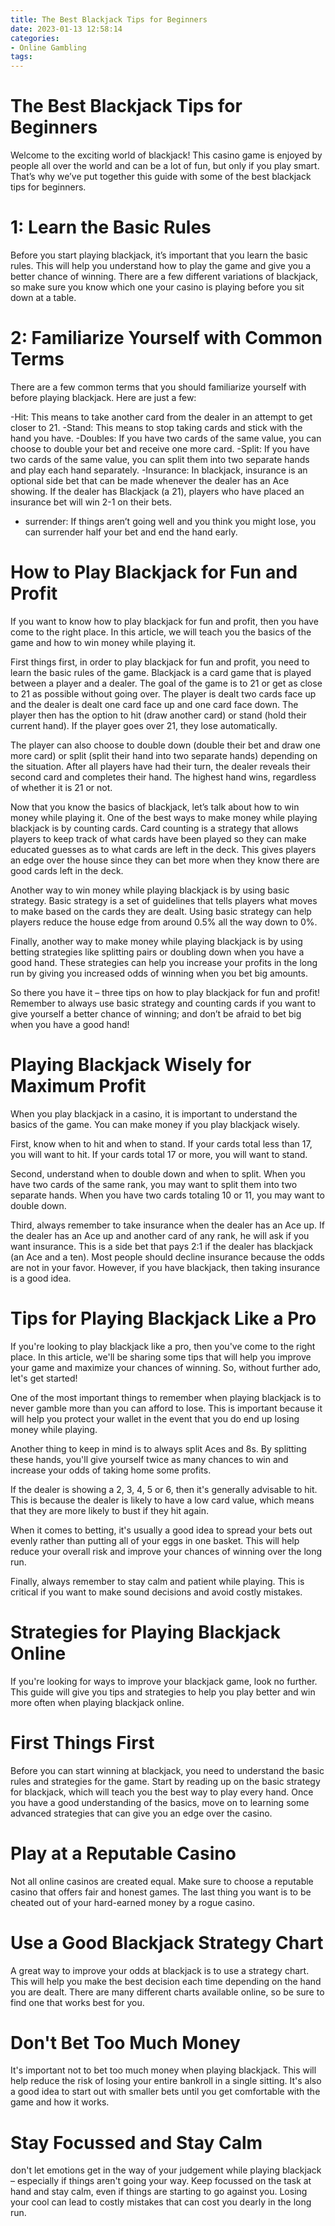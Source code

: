 ```yaml
---
title: The Best Blackjack Tips for Beginners 
date: 2023-01-13 12:58:14
categories:
- Online Gambling
tags:
---
```



#  The Best Blackjack Tips for Beginners 

Welcome to the exciting world of blackjack! This casino game is enjoyed by people all over the world and can be a lot of fun, but only if you play smart. That’s why we’ve put together this guide with some of the best blackjack tips for beginners.

# 1: Learn the Basic Rules 

Before you start playing blackjack, it’s important that you learn the basic rules. This will help you understand how to play the game and give you a better chance of winning. There are a few different variations of blackjack, so make sure you know which one your casino is playing before you sit down at a table.

# 2: Familiarize Yourself with Common Terms 

There are a few common terms that you should familiarize yourself with before playing blackjack. Here are just a few: 

-Hit: This means to take another card from the dealer in an attempt to get closer to 21.
-Stand: This means to stop taking cards and stick with the hand you have. 
-Doubles: If you have two cards of the same value, you can choose to double your bet and receive one more card. 
-Split: If you have two cards of the same value, you can split them into two separate hands and play each hand separately. 
-Insurance: In blackjack, insurance is an optional side bet that can be made whenever the dealer has an Ace showing. If the dealer has Blackjack (a 21), players who have placed an insurance bet will win 2-1 on their bets. 
- surrender: If things aren’t going well and you think you might lose, you can surrender half your bet and end the hand early.

#  How to Play Blackjack for Fun and Profit 

If you want to know how to play blackjack for fun and profit, then you have come to the right place. In this article, we will teach you the basics of the game and how to win money while playing it.

First things first, in order to play blackjack for fun and profit, you need to learn the basic rules of the game. Blackjack is a card game that is played between a player and a dealer. The goal of the game is to 21 or get as close to 21 as possible without going over. The player is dealt two cards face up and the dealer is dealt one card face up and one card face down. The player then has the option to hit (draw another card) or stand (hold their current hand). If the player goes over 21, they lose automatically.

The player can also choose to double down (double their bet and draw one more card) or split (split their hand into two separate hands) depending on the situation. After all players have had their turn, the dealer reveals their second card and completes their hand. The highest hand wins, regardless of whether it is 21 or not.

Now that you know the basics of blackjack, let’s talk about how to win money while playing it. One of the best ways to make money while playing blackjack is by counting cards. Card counting is a strategy that allows players to keep track of what cards have been played so they can make educated guesses as to what cards are left in the deck. This gives players an edge over the house since they can bet more when they know there are good cards left in the deck.

Another way to win money while playing blackjack is by using basic strategy. Basic strategy is a set of guidelines that tells players what moves to make based on the cards they are dealt. Using basic strategy can help players reduce the house edge from around 0.5% all the way down to 0%.

Finally, another way to make money while playing blackjack is by using betting strategies like splitting pairs or doubling down when you have a good hand. These strategies can help you increase your profits in the long run by giving you increased odds of winning when you bet big amounts.

So there you have it – three tips on how to play blackjack for fun and profit! Remember to always use basic strategy and counting cards if you want to give yourself a better chance of winning; and don’t be afraid to bet big when you have a good hand!

#  Playing Blackjack Wisely for Maximum Profit 

When you play blackjack in a casino, it is important to understand the basics of the game. You can make money if you play blackjack wisely.

First, know when to hit and when to stand. If your cards total less than 17, you will want to hit. If your cards total 17 or more, you will want to stand.

Second, understand when to double down and when to split. When you have two cards of the same rank, you may want to split them into two separate hands. When you have two cards totaling 10 or 11, you may want to double down.

Third, always remember to take insurance when the dealer has an Ace up. If the dealer has an Ace up and another card of any rank, he will ask if you want insurance. This is a side bet that pays 2:1 if the dealer has blackjack (an Ace and a ten). Most people should decline insurance because the odds are not in your favor. However, if you have blackjack, then taking insurance is a good idea.

#  Tips for Playing Blackjack Like a Pro 

If you're looking to play blackjack like a pro, then you've come to the right place. In this article, we'll be sharing some tips that will help you improve your game and maximize your chances of winning. So, without further ado, let's get started!

One of the most important things to remember when playing blackjack is to never gamble more than you can afford to lose. This is important because it will help you protect your wallet in the event that you do end up losing money while playing.

Another thing to keep in mind is to always split Aces and 8s. By splitting these hands, you'll give yourself twice as many chances to win and increase your odds of taking home some profits.

If the dealer is showing a 2, 3, 4, 5 or 6, then it's generally advisable to hit. This is because the dealer is likely to have a low card value, which means that they are more likely to bust if they hit again.

When it comes to betting, it's usually a good idea to spread your bets out evenly rather than putting all of your eggs in one basket. This will help reduce your overall risk and improve your chances of winning over the long run.

Finally, always remember to stay calm and patient while playing. This is critical if you want to make sound decisions and avoid costly mistakes.

#  Strategies for Playing Blackjack Online

If you're looking for ways to improve your blackjack game, look no further. This guide will give you tips and strategies to help you play better and win more often when playing blackjack online.

# First Things First

Before you can start winning at blackjack, you need to understand the basic rules and strategies for the game. Start by reading up on the basic strategy for blackjack, which will teach you the best way to play every hand. Once you have a good understanding of the basics, move on to learning some advanced strategies that can give you an edge over the casino.

# Play at a Reputable Casino

Not all online casinos are created equal. Make sure to choose a reputable casino that offers fair and honest games. The last thing you want is to be cheated out of your hard-earned money by a rogue casino.

# Use a Good Blackjack Strategy Chart

A great way to improve your odds at blackjack is to use a strategy chart. This will help you make the best decision each time depending on the hand you are dealt. There are many different charts available online, so be sure to find one that works best for you.

# Don't Bet Too Much Money

It's important not to bet too much money when playing blackjack. This will help reduce the risk of losing your entire bankroll in a single sitting. It's also a good idea to start out with smaller bets until you get comfortable with the game and how it works.

# Stay Focussed and Stay Calm
 don't let emotions get in the way of your judgement while playing blackjack – especially if things aren't going your way. Keep focussed on the task at hand and stay calm, even if things are starting to go against you. Losing your cool can lead to costly mistakes that can cost you dearly in the long run.